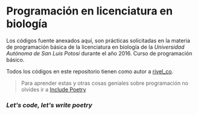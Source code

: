 # Programación en licenciatura en biología

Los códigos fuente anexados aquí, son prácticas solicitadas en la materia de programación básica de la licenciatura en biología de la *Universidad Autónoma de San Luis Potosí* durante el año 2016. Curso de programación básico.

Todos los códigos en este repositorio tienen como autor a [rivel_co](https://www.include-poetry.com/Equipo/rivel_co/).

> Para aprender estas y otras cosas geniales sobre programación no olvides ir a [Include Poetry](https://www.include-poetry.com "#iP")

### ***Let's code, let's write poetry***
